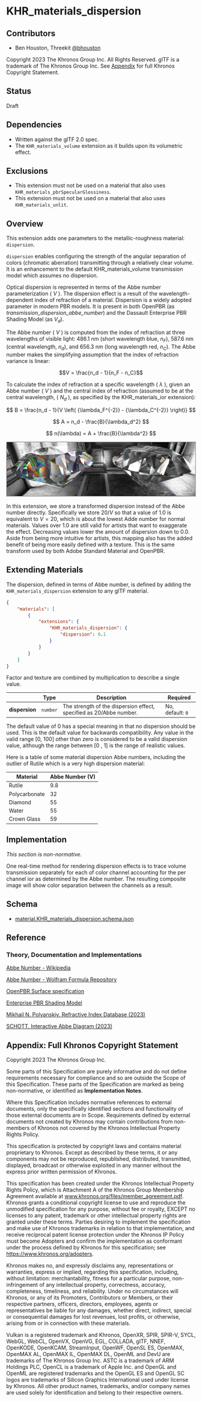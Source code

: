 # KHR\_materials\_dispersion

## Contributors

- Ben Houston, Threekit [@bhouston](https://github.com/bhouston)

Copyright 2023 The Khronos Group Inc. All Rights Reserved. glTF is a trademark of The Khronos Group Inc.
See [Appendix](#appendix-full-khronos-copyright-statement) for full Khronos Copyright Statement.

## Status

Draft

## Dependencies

- Written against the glTF 2.0 spec.
- The `KHR_materials_volume` extension as it builds upon its volumetric effect.

## Exclusions

- This extension must not be used on a material that also uses `KHR_materials_pbrSpecularGlossiness`.
- This extension must not be used on a material that also uses `KHR_materials_unlit`.

## Overview

This extension adds one parameters to the metallic-roughness material: `dispersion`.

`dispersion` enables configuring the strength of the angular separation of colors (chromatic aberration) transmitting through a relatively clear volume.  It is an enhancement to the default KHR_materials_volume transmission model which assumes no dispersion.

Optical dispersion is represented in terms of the Abbe number parameterization \( $V$ \).  The dispersion effect is a result of the wavelength-dependent index of refraction of a material.  Dispersion is a widely adopted parameter in modern PBR models.  It is present in both OpenPBR (as *transmission_dispersion_abbe_number*) and the Dassault Enterprise PBR Shading Model (as $V_d$).

The Abbe number \( $V$ \) is computed from the index of refraction at three wavelengths of visible light: 486.1 nm (short wavelength blue, $n_F$), 587.6 nm (central wavelength, $n_d$), and 656.3 nm (long wavelength red, $n_C$).  The Abbe number makes the simplifying assumption that the index of refraction variance is linear:

$$V = \frac{n_d - 1}{n_F - n_C}$$

To calculate the index of refraction at a specific wavelength \( $\lambda$ \), given an Abbe number \( $V$ \) and the central index of refraction (assumed to be at the central wavelength, \( $N_d$ \), as specified by the KHR_materials_ior extension):

$$
B = \frac{n_d - 1}{V \left( {\lambda_F^{-2}} - {\lambda_C^{-2}} \right)}
$$

$$
A = n_d - \frac{B}{\lambda_d^2}
$$

$$
n(\lambda) = A + \frac{B}{\lambda^2}
$$

![Dispersion on a Gem](./figures/Dispersion.jpg)

In this extension, we store a transformed dispersion instead of the Abbe number directly.  Specifically we store $20/V$ so that a value of 1.0 is equivalent to $V=20$, which is about the lowest Adde number for normal materials. Values over 1.0 are still valid for artists that want to exaggerate the effect. Decreasing values lower the amount of dispersion down to 0.0.  Aside from being more intuitive for artists, this mapping also has the added benefit of being more easily defined with a texture.  This is the same transform used by both Adobe Standard Material and OpenPBR.

## Extending Materials

The dispersion, defined in terms of Abbe number, is defined by adding the `KHR_materials_dispersion` extension to any glTF material.

```json
{
    "materials": [
        {
            "extensions": {
                "KHR_materials_dispersion": {
                    "dispersion": 0.1
                }
            }
        }
    ]
}
```

Factor and texture are combined by multiplication to describe a single value.

| |Type|Description|Required|
|-|----|-----------|--------|
| **dispersion** | `number` | The strength of the dispersion effect, specified as 20/Abbe number. | No, default: `0`|

The default value of 0 has a special meaning in that no dispersion should be used.  This is the default value for backwards compatibility.  Any value in the valid range [0, 100] other than zero is considered to be a valid dispersion value, although the range between [0 , 1] is the range of realistic values.

Here is a table of some material dispersion Abbe numbers, including the outlier of Rutile which is a very high dispersion material:

| Material | Abbe Number (V) |
| -------- | ----------- |
| Rutile | 9.8 |
| Polycarbonate | 32 |
| Diamond | 55 |
| Water | 55 |
| Crown Glass | 59 |

## Implementation

*This section is non-normative.*

One real-time method for rendering dispersion effects is to trace volume transmission separately for each of color channel accounting for the per channel ior as determined by the Abbe number.  The resulting composite image will show color separation between the channels as a result.

## Schema

- [material.KHR_materials_dispersion.schema.json](schema/material.KHR_materials_dispersion.schema.json)

## Reference

### Theory, Documentation and Implementations

[Abbe Number - Wikipedia](https://en.wikipedia.org/wiki/Abbe_number)

[Abbe Number - Wolfram Formula Repository](https://resources.wolframcloud.com/FormulaRepository/resources/Abbe-Number#:~:text=The%20Abbe%20number%2C%20also%20known,of%20V%20indicating%20low%20dispersion.)

[OpenPBR Surface specification](https://academysoftwarefoundation.github.io/OpenPBR/)

[Enterprise PBR Shading Model](https://dassaultsystemes-technology.github.io/EnterprisePBRShadingModel/spec-2022x.md.html)

[Mikhail N. Polyanskiy. Refractive Index Database (2023)](https://refractiveindex.info)

[SCHOTT. Interactive Abbe Diagram (2023)](https://www.schott.com/en-gb/special-selection-tools/interactive-abbe-diagram)


## Appendix: Full Khronos Copyright Statement

Copyright 2023 The Khronos Group Inc.

Some parts of this Specification are purely informative and do not define requirements
necessary for compliance and so are outside the Scope of this Specification. These
parts of the Specification are marked as being non-normative, or identified as
**Implementation Notes**.

Where this Specification includes normative references to external documents, only the
specifically identified sections and functionality of those external documents are in
Scope. Requirements defined by external documents not created by Khronos may contain
contributions from non-members of Khronos not covered by the Khronos Intellectual
Property Rights Policy.

This specification is protected by copyright laws and contains material proprietary
to Khronos. Except as described by these terms, it or any components
may not be reproduced, republished, distributed, transmitted, displayed, broadcast
or otherwise exploited in any manner without the express prior written permission
of Khronos.

This specification has been created under the Khronos Intellectual Property Rights
Policy, which is Attachment A of the Khronos Group Membership Agreement available at
www.khronos.org/files/member_agreement.pdf. Khronos grants a conditional
copyright license to use and reproduce the unmodified specification for any purpose,
without fee or royalty, EXCEPT no licenses to any patent, trademark or other
intellectual property rights are granted under these terms. Parties desiring to
implement the specification and make use of Khronos trademarks in relation to that
implementation, and receive reciprocal patent license protection under the Khronos
IP Policy must become Adopters and confirm the implementation as conformant under
the process defined by Khronos for this specification;
see https://www.khronos.org/adopters.

Khronos makes no, and expressly disclaims any, representations or warranties,
express or implied, regarding this specification, including, without limitation:
merchantability, fitness for a particular purpose, non-infringement of any
intellectual property, correctness, accuracy, completeness, timeliness, and
reliability. Under no circumstances will Khronos, or any of its Promoters,
Contributors or Members, or their respective partners, officers, directors,
employees, agents or representatives be liable for any damages, whether direct,
indirect, special or consequential damages for lost revenues, lost profits, or
otherwise, arising from or in connection with these materials.

Vulkan is a registered trademark and Khronos, OpenXR, SPIR, SPIR-V, SYCL, WebGL,
WebCL, OpenVX, OpenVG, EGL, COLLADA, glTF, NNEF, OpenKODE, OpenKCAM, StreamInput,
OpenWF, OpenSL ES, OpenMAX, OpenMAX AL, OpenMAX IL, OpenMAX DL, OpenML and DevU are
trademarks of The Khronos Group Inc. ASTC is a trademark of ARM Holdings PLC,
OpenCL is a trademark of Apple Inc. and OpenGL and OpenML are registered trademarks
and the OpenGL ES and OpenGL SC logos are trademarks of Silicon Graphics
International used under license by Khronos. All other product names, trademarks,
and/or company names are used solely for identification and belong to their
respective owners.

